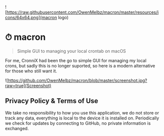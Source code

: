 
![https://raw.githubusercontent.com/OwenMelbz/macron/master/resources/icons/64x64.png](macron logo)

# ⏱ macron
> Simple GUI to managing your local crontab on macOS

For me, CronniX had been the go to simple GUI for managing my local crons, but sadly this is no longer suported, so here is a modern alternative for those who still want it.

![https://github.com/OwenMelbz/macron/blob/master/screenshot.jpg?raw=true](Screenshot)


## Privacy Policy & Terms of Use

We take no responsibility to how you use this application, we do not store or track any data, everything is local to the device it is installed on. Periodically we check for updates by connecting to GitHub, no private information is exchanged.
